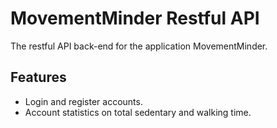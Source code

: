 # MovementMinder Restful API
The restful API back-end for the application MovementMinder.
## Features
- Login and register accounts.
- Account statistics on total sedentary and walking time.
